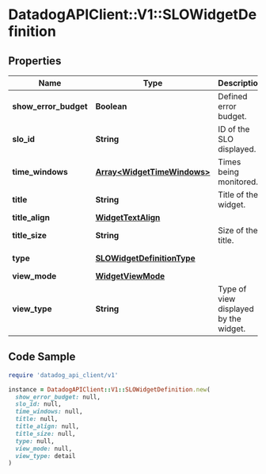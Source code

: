 # DatadogAPIClient::V1::SLOWidgetDefinition

## Properties

| Name | Type | Description | Notes |
| ---- | ---- | ----------- | ----- |
| **show_error_budget** | **Boolean** | Defined error budget. | [optional] |
| **slo_id** | **String** | ID of the SLO displayed. | [optional] |
| **time_windows** | [**Array&lt;WidgetTimeWindows&gt;**](WidgetTimeWindows.md) | Times being monitored. | [optional] |
| **title** | **String** | Title of the widget. | [optional] |
| **title_align** | [**WidgetTextAlign**](WidgetTextAlign.md) |  | [optional] |
| **title_size** | **String** | Size of the title. | [optional] |
| **type** | [**SLOWidgetDefinitionType**](SLOWidgetDefinitionType.md) |  | [default to &#39;slo&#39;] |
| **view_mode** | [**WidgetViewMode**](WidgetViewMode.md) |  | [optional] |
| **view_type** | **String** | Type of view displayed by the widget. | [default to &#39;detail&#39;] |

## Code Sample

```ruby
require 'datadog_api_client/v1'

instance = DatadogAPIClient::V1::SLOWidgetDefinition.new(
  show_error_budget: null,
  slo_id: null,
  time_windows: null,
  title: null,
  title_align: null,
  title_size: null,
  type: null,
  view_mode: null,
  view_type: detail
)
```

